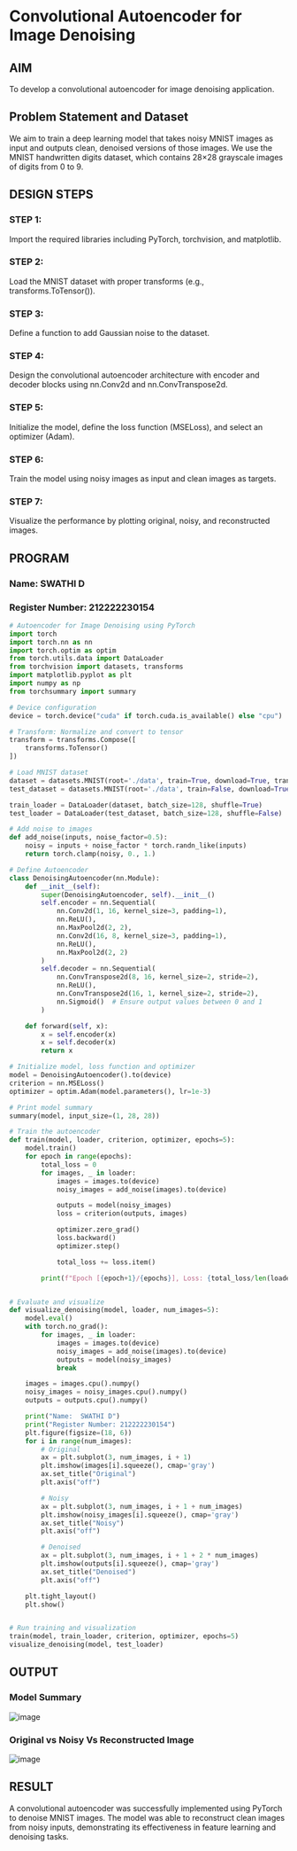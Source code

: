 
# Convolutional Autoencoder for Image Denoising

## AIM

To develop a convolutional autoencoder for image denoising application.

## Problem Statement and Dataset

We aim to train a deep learning model that takes noisy MNIST images as input and outputs clean, denoised versions of those images. We use the MNIST handwritten digits dataset, which contains 28×28 grayscale images of digits from 0 to 9.

## DESIGN STEPS

### STEP 1:
Import the required libraries including PyTorch, torchvision, and matplotlib.
### STEP 2:
Load the MNIST dataset with proper transforms (e.g., transforms.ToTensor()).
### STEP 3:
Define a function to add Gaussian noise to the dataset.
### STEP 4:
Design the convolutional autoencoder architecture with encoder and decoder blocks using nn.Conv2d and nn.ConvTranspose2d.
### STEP 5:
Initialize the model, define the loss function (MSELoss), and select an optimizer (Adam).
### STEP 6:
Train the model using noisy images as input and clean images as targets.
### STEP 7:
Visualize the performance by plotting original, noisy, and reconstructed images.


## PROGRAM
### Name: SWATHI D
### Register Number: 212222230154

```python
# Autoencoder for Image Denoising using PyTorch
import torch
import torch.nn as nn
import torch.optim as optim
from torch.utils.data import DataLoader
from torchvision import datasets, transforms
import matplotlib.pyplot as plt
import numpy as np
from torchsummary import summary

# Device configuration
device = torch.device("cuda" if torch.cuda.is_available() else "cpu")

# Transform: Normalize and convert to tensor
transform = transforms.Compose([
    transforms.ToTensor()
])

# Load MNIST dataset
dataset = datasets.MNIST(root='./data', train=True, download=True, transform=transform)
test_dataset = datasets.MNIST(root='./data', train=False, download=True, transform=transform)

train_loader = DataLoader(dataset, batch_size=128, shuffle=True)
test_loader = DataLoader(test_dataset, batch_size=128, shuffle=False)

# Add noise to images
def add_noise(inputs, noise_factor=0.5):
    noisy = inputs + noise_factor * torch.randn_like(inputs)
    return torch.clamp(noisy, 0., 1.)

# Define Autoencoder
class DenoisingAutoencoder(nn.Module):
    def __init__(self):
        super(DenoisingAutoencoder, self).__init__()
        self.encoder = nn.Sequential(
            nn.Conv2d(1, 16, kernel_size=3, padding=1), 
            nn.ReLU(),
            nn.MaxPool2d(2, 2), 
            nn.Conv2d(16, 8, kernel_size=3, padding=1), 
            nn.ReLU(),
            nn.MaxPool2d(2, 2)  
        )
        self.decoder = nn.Sequential(
            nn.ConvTranspose2d(8, 16, kernel_size=2, stride=2), 
            nn.ReLU(),
            nn.ConvTranspose2d(16, 1, kernel_size=2, stride=2), 
            nn.Sigmoid()  # Ensure output values between 0 and 1
        )

    def forward(self, x):
        x = self.encoder(x)
        x = self.decoder(x)
        return x

# Initialize model, loss function and optimizer
model = DenoisingAutoencoder().to(device)
criterion = nn.MSELoss()
optimizer = optim.Adam(model.parameters(), lr=1e-3)

# Print model summary
summary(model, input_size=(1, 28, 28))

# Train the autoencoder
def train(model, loader, criterion, optimizer, epochs=5):
    model.train()
    for epoch in range(epochs):
        total_loss = 0
        for images, _ in loader:
            images = images.to(device)
            noisy_images = add_noise(images).to(device)

            outputs = model(noisy_images)
            loss = criterion(outputs, images)

            optimizer.zero_grad()
            loss.backward()
            optimizer.step()

            total_loss += loss.item()

        print(f"Epoch [{epoch+1}/{epochs}], Loss: {total_loss/len(loader):.4f}")


# Evaluate and visualize
def visualize_denoising(model, loader, num_images=5):
    model.eval()
    with torch.no_grad():
        for images, _ in loader:
            images = images.to(device)
            noisy_images = add_noise(images).to(device)
            outputs = model(noisy_images)
            break

    images = images.cpu().numpy()
    noisy_images = noisy_images.cpu().numpy()
    outputs = outputs.cpu().numpy()

    print("Name:  SWATHI D")
    print("Register Number: 212222230154")
    plt.figure(figsize=(18, 6))
    for i in range(num_images):
        # Original
        ax = plt.subplot(3, num_images, i + 1)
        plt.imshow(images[i].squeeze(), cmap='gray')
        ax.set_title("Original")
        plt.axis("off")

        # Noisy
        ax = plt.subplot(3, num_images, i + 1 + num_images)
        plt.imshow(noisy_images[i].squeeze(), cmap='gray')
        ax.set_title("Noisy")
        plt.axis("off")

        # Denoised
        ax = plt.subplot(3, num_images, i + 1 + 2 * num_images)
        plt.imshow(outputs[i].squeeze(), cmap='gray')
        ax.set_title("Denoised")
        plt.axis("off")

    plt.tight_layout()
    plt.show()


# Run training and visualization
train(model, train_loader, criterion, optimizer, epochs=5)
visualize_denoising(model, test_loader)
```

## OUTPUT

### Model Summary

![image](https://github.com/user-attachments/assets/9c10fd6a-bf48-4c38-ba87-eacc147b05f7)



### Original vs Noisy Vs Reconstructed Image

![image](https://github.com/user-attachments/assets/d8f9e0a3-7bdf-4818-8475-23d458982b63)


## RESULT
A convolutional autoencoder was successfully implemented using PyTorch to denoise MNIST images. The model was able to reconstruct clean images from noisy inputs, demonstrating its effectiveness in feature learning and denoising tasks.
